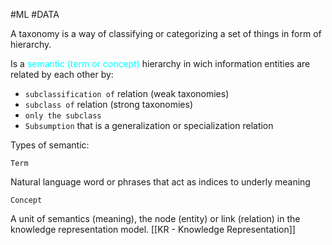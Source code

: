 #ML #DATA 

A taxonomy is a way of classifying or categorizing a set of things in form of hierarchy. 

Is a <span style="color:cyan;">semantic (term or concept)</span> hierarchy in wich information entities are related by each other by: 

* `subclassification of` relation (weak taxonomies) 
* `subclass of` relation (strong taxonomies)
* `only the subclass`
* `Subsumption` that is a generalization or specialization relation


Types of semantic: 

`Term`

Natural language word or phrases that act as indices to underly meaning

`Concept`

A unit of semantics (meaning), the node (entity) or link (relation) in the knowledge representation model. [[KR - Knowledge Representation]]